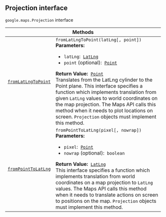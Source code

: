 
<h2 id="Projection">Projection interface</h2>
<p>
<code><span itemprop="path">google.maps</span>.<span itemprop="name">Projection</span></code>
interface
</p>
<div class="devsite-table-wrapper"><table class="methods responsive" summary="interface Projection - Methods">
<thead>
<tr><th colspan="2">Methods</th>
</tr></thead>
<tbody>
<tr id="Projection.fromLatLngToPoint">
<td itemprop="property"><code><a class="secret-link" href="#Projection.fromLatLngToPoint"><span>fromLatLngToPoint</span></a></code></td>
<td><div><code>fromLatLngToPoint(latLng[, point])</code></div>
<div class="desc"><strong>Parameters:</strong>&nbsp; <ul>
<li><code>latLng</code>:&nbsp; <code><a href="LatLng.md">LatLng</a></code></li>
<li><code>point</code> (optional):&nbsp; <code><a href="Point.md">Point</a></code></li>
</ul></div>
<div class="desc"><strong>Return Value:</strong>&nbsp; <code><a href="Point.md">Point</a></code></div>
<div class="desc">Translates from the LatLng cylinder to the Point plane. This interface specifies a function which implements translation from given <code>LatLng</code> values to world coordinates on the map projection. The Maps API calls this method when it needs to plot locations on screen. <code>Projection</code> objects must implement this method.</div></td>
</tr>
<tr id="Projection.fromPointToLatLng">
<td itemprop="property"><code><a class="secret-link" href="#Projection.fromPointToLatLng"><span>fromPointToLatLng</span></a></code></td>
<td><div><code>fromPointToLatLng(pixel[, nowrap])</code></div>
<div class="desc"><strong>Parameters:</strong>&nbsp; <ul>
<li><code>pixel</code>:&nbsp; <code><a href="Point.md">Point</a></code></li>
<li><code>nowrap</code> (optional):&nbsp; <code>boolean</code></li>
</ul></div>
<div class="desc"><strong>Return Value:</strong>&nbsp; <code><a href="LatLng.md">LatLng</a></code></div>
<div class="desc">This interface specifies a function which implements translation from world coordinates on a map projection to <code>LatLng</code> values. The Maps API calls this method when it needs to translate actions on screen to positions on the map. <code>Projection</code> objects must implement this method.</div></td>
</tr>
</tbody>
</table></div>
